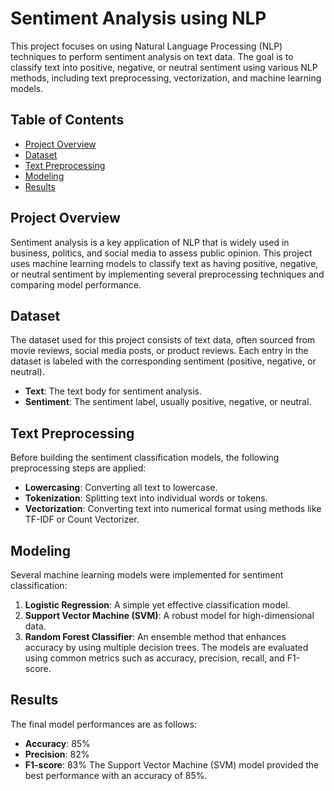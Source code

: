# Sentiment Analysis using NLP

This project focuses on using Natural Language Processing (NLP) techniques to perform sentiment analysis on text data. The goal is to classify text into positive, negative, or neutral sentiment using various NLP methods, including text preprocessing, vectorization, and machine learning models.

## Table of Contents
- [Project Overview](#project-overview)
- [Dataset](#dataset)
- [Text Preprocessing](#text-preprocessing)
- [Modeling](#modeling)
- [Results](#results)

## Project Overview

Sentiment analysis is a key application of NLP that is widely used in business, politics, and social media to assess public opinion. This project uses machine learning models to classify text as having positive, negative, or neutral sentiment by implementing several preprocessing techniques and comparing model performance.

## Dataset

The dataset used for this project consists of text data, often sourced from movie reviews, social media posts, or product reviews. Each entry in the dataset is labeled with the corresponding sentiment (positive, negative, or neutral).

- **Text**: The text body for sentiment analysis.
- **Sentiment**: The sentiment label, usually positive, negative, or neutral.

## Text Preprocessing
Before building the sentiment classification models, the following preprocessing steps are applied:

- **Lowercasing**: Converting all text to lowercase.
- **Tokenization**: Splitting text into individual words or tokens.
- **Vectorization**: Converting text into numerical format using methods like TF-IDF or Count Vectorizer.

## Modeling
Several machine learning models were implemented for sentiment classification:

1. **Logistic Regression**: A simple yet effective classification model.
2. **Support Vector Machine (SVM)**: A robust model for high-dimensional data.
3. **Random Forest Classifier**: An ensemble method that enhances accuracy by using multiple decision trees.
The models are evaluated using common metrics such as accuracy, precision, recall, and F1-score.

## Results
The final model performances are as follows:

- **Accuracy**: 85%
- **Precision**: 82%
- **F1-score**: 83%
The Support Vector Machine (SVM) model provided the best performance with an accuracy of 85%.
